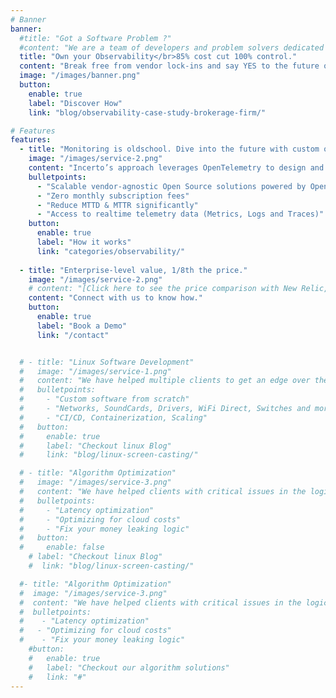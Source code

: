 ```yaml
---
# Banner
banner:
  #title: "Got a Software Problem ?"
  #content: "We are a team of developers and problem solvers dedicated to enhancing your business."
  title: "Own your Observability</br>85% cost cut 100% control."
  content: "Break free from vendor lock-ins and say YES to the future of enterprise observability."
  image: "/images/banner.png"
  button:
    enable: true
    label: "Discover How"
    link: "blog/observability-case-study-brokerage-firm/"

# Features
features:
  - title: "Monitoring is oldschool. Dive into the future with custom observability."
    image: "/images/service-2.png"
    content: "Incerto’s approach leverages OpenTelemetry to design and execute in-house custom observability that’s tailored for large financial institutions. With vendor-specific instrumentation fading away, our end-to-end observability delivers:"
    bulletpoints:
      - "Scalable vendor-agnostic Open Source solutions powered by OpenTelemetry"
      - "Zero monthly subscription fees"
      - "Reduce MTTD & MTTR significantly"
      - "Access to realtime telemetry data (Metrics, Logs and Traces)"
    button:
      enable: true
      label: "How it works"
      link: "categories/observability/"
  
  - title: "Enterprise-level value, 1/8th the price."
    image: "/images/service-2.png"
    # content: "[Click here to see the price comparison with New Relic, Dynatrace, Datadog.  See how we fare?](https://docs.google.com/spreadsheets/d/13-GTHZOfhuC78efXGVr89KLKzHKoa_HetjX9Hm4ZaU4/edit#gid=1046106012) "
    content: "Connect with us to know how."
    button:
      enable: true
      label: "Book a Demo"
      link: "/contact"


  # - title: "Linux Software Development"
  #   image: "/images/service-1.png"
  #   content: "We have helped multiple clients to get an edge over their competition by developing superior linux software in demanding time constraints. We research OSS to the fullest paired with clever problem solving."
  #   bulletpoints:
  #     - "Custom software from scratch"
  #     - "Networks, SoundCards, Drivers, WiFi Direct, Switches and more"
  #     - "CI/CD, Containerization, Scaling"
  #   button:
  #     enable: true
  #     label: "Checkout linux Blog"
  #     link: "blog/linux-screen-casting/"

  # - title: "Algorithm Optimization"
  #   image: "/images/service-3.png"
  #   content: "We have helped clients with critical issues in the logic and infrastructure. We treat the problem as if we are losing money"
  #   bulletpoints:
  #     - "Latency optimization"
  #     - "Optimizing for cloud costs"
  #     - "Fix your money leaking logic"
  #   button:
  #     enable: false
    # label: "Checkout linux Blog"
    #  link: "blog/linux-screen-casting/"

  #- title: "Algorithm Optimization"
  #  image: "/images/service-3.png"
  #  content: "We have helped clients with critical issues in the logic and infrastructure. We treat the problem as if we are losing money.";
  #  bulletpoints:
  #    - "Latency optimization"
  #   - "Optimizing for cloud costs"
  #    - "Fix your money leaking logic"
    #button:
    #   enable: true
    #   label: "Checkout our algorithm solutions"
    #   link: "#"
---
```

